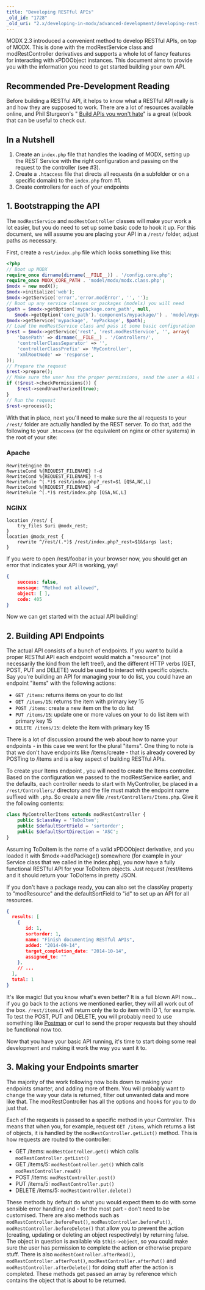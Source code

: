 ```yaml
---
title: "Developing RESTful APIs"
_old_id: "1728"
_old_uri: "2.x/developing-in-modx/advanced-development/developing-rest-servers"
---
```


MODX 2.3 introduced a convenient method to develop RESTful APIs, on top of MODX. This is done with the modRestService class and modRestController derivatives and supports a whole lot of fancy features for interacting with xPDOObject instances. This document aims to provide you with the information you need to get started building your own API.

## Recommended Pre-Development Reading

Before building a RESTful API, it helps to know what a RESTful API really is and how they are supposed to work. There are a lot of resources available online, and Phil Sturgeon's " [Build APIs you won't hate](https://leanpub.com/build-apis-you-wont-hate)" is a great (e)book that can be useful to check out.

## In a Nutshell

1. Create an `index.php` file that handles the loading of MODX, setting up the REST Service with the right configuration and passing on the request to the controller (see #3).
2. Create a `.htaccess` file that directs all requests (in a subfolder or on a specific domain) to the `index.php` from #1.
3. Create controllers for each of your endpoints

## 1. Bootstrapping the API

The `modRestService` and `modRestController` classes will make your work a lot easier, but you do need to set up some basic code to hook it up. For this document, we will assume you are placing your API in a `/rest/` folder, adjust paths as necessary.

First, create a `rest/index.php` file which looks something like this:

``` php
<?php
// Boot up MODX
require_once dirname(dirname(__FILE__)) . '/config.core.php';
require_once MODX_CORE_PATH . 'model/modx/modx.class.php';
$modx = new modX();
$modx->initialize('web');
$modx->getService('error','error.modError', '', '');
// Boot up any service classes or packages (models) you will need
$path = $modx->getOption('mypackage.core_path', null,
   $modx->getOption('core_path').'components/mypackage/') . 'model/mypackage/';
$modx->getService('mypackage', 'myPackage', $path);
// Load the modRestService class and pass it some basic configuration
$rest = $modx->getService('rest', 'rest.modRestService', '', array(
    'basePath' => dirname(__FILE__) . '/Controllers/',
    'controllerClassSeparator' => '',
    'controllerClassPrefix' => 'MyController',
    'xmlRootNode' => 'response',
));
// Prepare the request
$rest->prepare();
// Make sure the user has the proper permissions, send the user a 401 error if not
if (!$rest->checkPermissions()) {
    $rest->sendUnauthorized(true);
}
// Run the request
$rest->process();
```

With that in place, next you'll need to make sure the all requests to your `/rest/` folder are actually handled by the REST server. To do that, add the following to your `.htaccess` (or the equivalent on nginx or other systems) in the root of your site:

### Apache

``` plain
RewriteEngine On
RewriteCond %{REQUEST_FILENAME} !-d
RewriteCond %{REQUEST_FILENAME} !-s
RewriteRule ^(.*)$ rest/index.php?_rest=$1 [QSA,NC,L]
RewriteCond %{REQUEST_FILENAME} -d
RewriteRule ^(.*)$ rest/index.php [QSA,NC,L]
```

### NGINX

``` plain
location /rest/ {
    try_files $uri @modx_rest;
}
location @modx_rest {
    rewrite ^/rest/(.*)$ /rest/index.php?_rest=$1&$args last;
}
```

If you were to open /rest/foobar in your browser now, you should get an error that indicates your API is working, yay!

``` json
{
    success: false,
    message: "Method not allowed",
    object: [ ],
    code: 405
}
```

Now we can get started with the actual API building!

## 2. Building API Endpoints

The actual API consists of a bunch of endpoints. If you want to build a proper RESTful API each endpoint would match a "resource" (not necessarily the kind from the left tree!), and the different HTTP verbs (GET, POST, PUT and DELETE) would be used to interact with specific objects. Say you're building an API for managing your to do list, you could have an endpoint "items" with the following actions:

- `GET /items`: returns items on your to do list
- `GET /items/15`: returns the item with primary key 15
- `POST /items`: create a new item on the to do list
- `PUT /items/15`: update one or more values on your to do list item with primary key 15
- `DELETE /items/15`: delete the item with primary key 15

There is a lot of discussion around the web about how to name your endpoints - in this case we went for the plural "items". One thing to note is that we don't have endpoints like /items/create - that is already covered by POSTing to /items and is a key aspect of building RESTful APIs.

To create your Items endpoint , you will need to create the Items controller. Based on the configuration we passed to the modRestService earlier, and the defaults, each controller needs to start with MyController, be placed in a `/rest/Controllers/` directory and the file must match the endpoint name suffixed with `.php`. So create a new file `/rest/Controllers/Items.php`. Give it the following contents:

``` php
class MyControllerItems extends modRestController {
    public $classKey = 'ToDoItem';
    public $defaultSortField = 'sortorder';
    public $defaultSortDirection = 'ASC';
}
```

Assuming ToDoItem is the name of a valid xPDOObject derivative, and you loaded it with $modx->addPackage() somewhere (for example in your Service class that we called in the index.php), you now have a fully functional RESTful API for your ToDoItem objects. Just request /rest/items and it should return your ToDoItems in pretty JSON.

If you don't have a package ready, you can also set the classKey property to "modResource" and the defaultSortField to "id" to set up an API for all resources.

``` json
{
  results: [
    {
       id: 1,
       sortorder: 1,
       name: "Finish documenting RESTful APIs",
       added: "2014-09-14",
       target_completion_date: "2014-10-14",
       assigned_to: ""
    },
    // ...
  ],
  total: 1
}
```

It's like magic! But you know what's even better? It is a full blown API now... if you go back to the actions we mentioned earlier, they will all work out of the box. `/rest/items/1` will return only the to do item with ID 1, for example. To test the POST, PUT and DELETE, you will probably need to use something like [Postman](https://chrome.google.com/webstore/detail/postman-rest-client/fdmmgilgnpjigdojojpjoooidkmcomcm)[](https://chrome.google.com/webstore/detail/postman-rest-client/fdmmgilgnpjigdojojpjoooidkmcomcm) or curl to send the proper requests but they should be functional now too.

Now that you have your basic API running, it's time to start doing some real development and making it work the way you want it to.

## 3. Making your Endpoints smarter

The majority of the work following now boils down to making your endpoints smarter, and adding more of them. You will probably want to change the way your data is returned, filter out unwanted data and more like that. The modRestController has all the options and hooks for you to do just that.

Each of the requests is passed to a specific method in your Controller. This means that when you, for example, request `GET /items`, which returns a list of objects, it is handled by the `modRestController.getList()` method. This is how requests are routed to the controller:

- GET /items: `modRestController.get()` which calls `modRestController.getList()`
- GET /items/5: `modRestController.get()` which calls `modRestController.read()`
- POST /items: `modRestController.post()`
- PUT /items/5: `modRestController.put()`
- DELETE /items/5: `modRestController.delete()`

These methods by default do what you would expect them to do with some sensible error handling and - for the most part - don't need to be customised. There are also methods such as `modRestController.beforePost()`, `modRestController.beforePut()`, `modRestController.beforeDelete()` that allow you to prevent the action (creating, updating or deleting an object respectively) by returning false. The object in question is available via `$this->object`, so you could make sure the user has permission to complete the action or otherwise prepare stuff. There is also `modRestController.afterRead()`, `modRestController.afterPost()`, `modRestController.afterPut()` and `modRestController.afterDelete()` for doing stuff after the action is completed. These methods get passed an array by reference which contains the object that is about to be returned.
